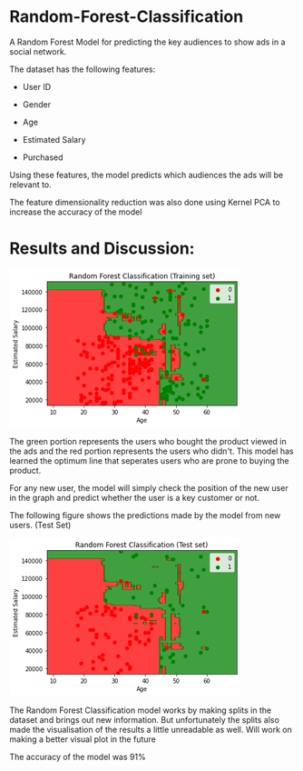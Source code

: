 # Random-Forest-Classification

A Random Forest Model for predicting the key audiences to show ads in a social network. 

The dataset has the following features:
- User ID

- Gender
- Age

- Estimated Salary

- Purchased 

Using these features, the model predicts which audiences the ads will be relevant to. 

The feature dimensionality reduction was also done using Kernel PCA to increase the accuracy of the model

# Results and Discussion:

![alt text](https://github.com/taiftahmid/Random-Forest-Classification/blob/master/random_forest_training.png)

The green portion represents the users who bought the product viewed in the ads and the red portion represents the users who didn't. This model has learned the optimum line that seperates users who are prone to buying the product. 

For any new user, the model will simply check the position of the new user in the graph and predict whether the user is a key customer or not. 

The following figure shows the predictions made by the model from new users. (Test Set)

![alt text](https://github.com/taiftahmid/Random-Forest-Classification/blob/master/random_forest_test.png)

The Random Forest Classification model works by making splits in the dataset and brings out new information. But unfortunately the splits also made the visualisation of the 
results a little unreadable as well. Will work on making a better visual plot in the future 

The accuracy of the model was 91%
